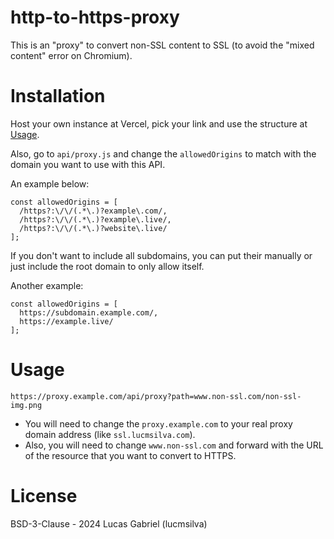 # http-to-https-proxy
This is an "proxy" to convert non-SSL content to SSL (to avoid the "mixed content" error on Chromium).

# Installation
Host your own instance at Vercel, pick your link and use the structure at [Usage](#usage).

Also, go to `api/proxy.js` and change the `allowedOrigins` to match with the domain you want to use with this API.

An example below:
```
const allowedOrigins = [
  /https?:\/\/(.*\.)?example\.com/,
  /https?:\/\/(.*\.)?example\.live/,
  /https?:\/\/(.*\.)?website\.live/
];
```

If you don't want to include all subdomains, you can put their manually or just include the root domain to only allow itself.

Another example:
```
const allowedOrigins = [
  https://subdomain.example.com/,
  https://example.live/
];
```

# Usage
```
https://proxy.example.com/api/proxy?path=www.non-ssl.com/non-ssl-img.png
```
- You will need to change the `proxy.example.com` to your real proxy domain address (like `ssl.lucmsilva.com`).
- Also, you will need to change `www.non-ssl.com` and forward with the URL of the resource that you want to convert to HTTPS.

# License 
BSD-3-Clause - 2024 Lucas Gabriel (lucmsilva)